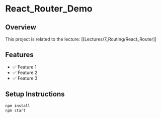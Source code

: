# React_Router_Demo

## Overview
This project is related to the lecture: [[Lectures/7_Routing/React_Router]]

## Features
- ✅ Feature 1
- ✅ Feature 2
- ✅ Feature 3

## Setup Instructions
```bash
npm install
npm start
```

